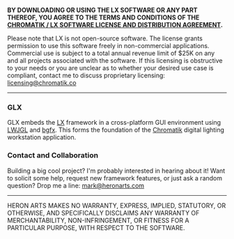 **BY DOWNLOADING OR USING THE LX SOFTWARE OR ANY PART THEREOF, YOU AGREE TO THE TERMS AND CONDITIONS OF THE [CHROMATIK / LX SOFTWARE LICENSE AND DISTRIBUTION AGREEMENT](http://chromatik.co/license/).**

Please note that LX is not open-source software. The license grants permission to use this software freely in non-commercial applications. Commercial use is subject to a total annual revenue limit of $25K on any and all projects associated with the software. If this licensing is obstructive to your needs or you are unclear as to whether your desired use case is compliant, contact me to discuss proprietary licensing: licensing@chromatik.co

---

### GLX ###

GLX embeds the [LX](https://github.com/heronarts/LX/) framework in a cross-platform GUI environment using [LWJGL](https://www.lwjgl.org/) and [bgfx](https://github.com/bkaradzic/bgfx). This forms the foundation of the [Chromatik](https://chromatik.co) digital lighting workstation application. 

### Contact and Collaboration ###

Building a big cool project? I'm probably interested in hearing about it! Want to solicit some help, request new framework features, or just ask a random question? Drop me a line: mark@heronarts.com

---

HERON ARTS MAKES NO WARRANTY, EXPRESS, IMPLIED, STATUTORY, OR OTHERWISE, AND SPECIFICALLY DISCLAIMS ANY WARRANTY OF MERCHANTABILITY, NON-INFRINGEMENT, OR FITNESS FOR A PARTICULAR PURPOSE, WITH RESPECT TO THE SOFTWARE.

